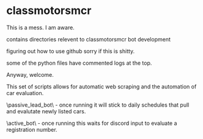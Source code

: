 # classmotorsmcr

This is a mess. I am aware.

 contains directories relevent to classmotorsmcr bot development

 figuring out how to use github sorry if this is shitty.

 some of the python files have commented logs at the top.

 Anyway, welcome.

 This set of scripts allows for automatic web scraping and the automation of 
 car evaluation.

 \passive_lead_bot\ - once running it will stick to daily schedules that
 pull and evalutate newly listed cars.

 \active_bot\ - once running this waits for discord input to evaluate a registration number.  
